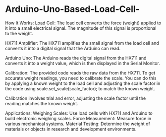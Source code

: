 # Arduino-Uno-Based-Load-Cell-

How It Works:
Load Cell: The load cell converts the force (weight) applied to it into a small electrical signal. The magnitude of this signal is proportional to the weight.

HX711 Amplifier: The HX711 amplifies the small signal from the load cell and converts it into a digital signal that the Arduino can read.

Arduino Uno: The Arduino reads the digital signal from the HX711 and converts it into a weight value, which is then displayed in the Serial Monitor.

Calibration:
The provided code reads the raw data from the HX711. To get accurate weight readings, you need to calibrate the scale. You can do this by applying a known weight to the load cell and adjusting the scale factor in the code using scale.set_scale(scale_factor); to match the known weight.

Calibration involves trial and error, adjusting the scale factor until the reading matches the known weight.

Applications:
Weighing Scales: Use load cells with HX711 and Arduino to build electronic weighing scales.
Force Measurement: Measure force in various mechanical systems.
Material Testing: Determine the weight of materials or objects in research and development environments.
